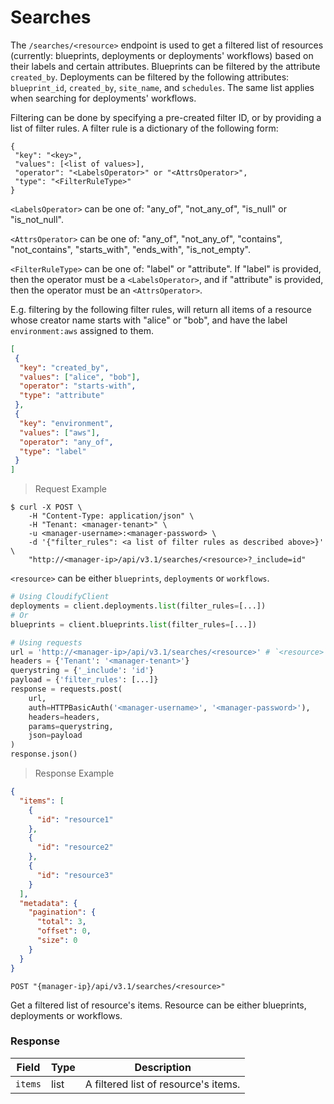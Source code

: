# Searches

The `/searches/<resource>` endpoint is used to get a filtered list of resources (currently:
blueprints, deployments or deployments' workflows) based on their labels and certain attributes.
Blueprints can be filtered by the attribute `created_by`.
Deployments can be filtered by the following attributes: `blueprint_id`, `created_by`, `site_name`,
and `schedules`.  The same list applies when searching for deployments' workflows.

Filtering can be done by specifying a pre-created filter ID, or by providing a list of filter rules. 
A filter rule is a dictionary of the following form: 
```text
{
 "key": "<key>",
 "values": [<list of values>],
 "operator": "<LabelsOperator>" or "<AttrsOperator>",
 "type": "<FilterRuleType>"
}
```
`<LabelsOperator>` can be one of: "any_of", "not_any_of", "is_null" or "is_not_null".

`<AttrsOperator>` can be one of: "any_of", "not_any_of", "contains", "not_contains", "starts_with", "ends_with", "is_not_empty".

`<FilterRuleType>` can be one of: "label" or "attribute". If "label" is provided, then the operator must be a `<LabelsOperator>`, and if "attribute" is provided, then 
the operator must be an `<AttrsOperator>`. 

E.g. filtering by the following filter rules, will return all items of a resource whose creator name starts with "alice" or "bob", 
and have the label `environment:aws` assigned to them.

```json
[
 {
  "key": "created_by",
  "values": ["alice", "bob"],
  "operator": "starts-with",
  "type": "attribute"
 },
 {
  "key": "environment",
  "values": ["aws"],
  "operator": "any_of",
  "type": "label"
 }
]
```

> Request Example

```shell
$ curl -X POST \
    -H "Content-Type: application/json" \
    -H "Tenant: <manager-tenant>" \
    -u <manager-username>:<manager-password> \
    -d '{"filter_rules": <a list of filter rules as described above>}' \
    "http://<manager-ip>/api/v3.1/searches/<resource>?_include=id"
```

`<resource>` can be either `blueprints`, `deployments` or `workflows`.

```python
# Using CloudifyClient
deployments = client.deployments.list(filter_rules=[...])
# Or
blueprints = client.blueprints.list(filter_rules=[...])

# Using requests
url = 'http://<manager-ip>/api/v3.1/searches/<resource>' # `<resource>` can be either `blueprints`, `deployments` or `workflows`
headers = {'Tenant': '<manager-tenant>'}
querystring = {'_include': 'id'}
payload = {'filter_rules': [...]}
response = requests.post(
    url,
    auth=HTTPBasicAuth('<manager-username>', '<manager-password>'),
    headers=headers,
    params=querystring,
    json=payload
)
response.json()

```

> Response Example

```json
{
  "items": [
    {
      "id": "resource1"
    },
    {
      "id": "resource2"
    },
    {
      "id": "resource3"
    }
  ],
  "metadata": {
    "pagination": {
      "total": 3,
      "offset": 0,
      "size": 0
    }
  }
}
```

`POST "{manager-ip}/api/v3.1/searches/<resource>"`

Get a filtered list of resource's items. Resource can be either blueprints, deployments or workflows.

### Response

Field | Type | Description
--------- | ------- | -------
`items` | list | A filtered list of resource's items. 
